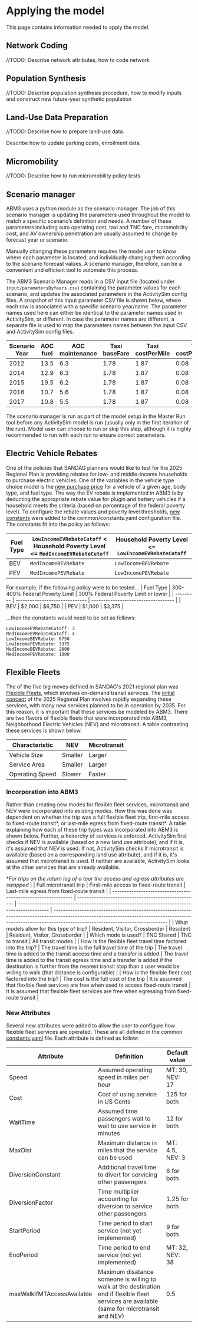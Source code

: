 # Applying the model

This page contains information needed to apply the model.

## Network Coding

//TODO: Describe network attributes, how to code network

## Population Synthesis

//TODO: Describe population synthesis procedure, how to modify inputs and construct new future-year synthetic population

## Land-Use Data Preparation

//TODO: Describe how to prepare land-use data.

Describe how to update parking costs, enrollment data.

## Micromobility

//TODO: Describe how to run micromobility policy tests


## Scenario manager

ABM3 uses a python module as the scenario manager. The job of this scenario manager is updating the parameters used throughout the model to match a specific scenario’s definition and needs. A number of these parameters including auto operating cost, taxi and TNC fare, micromobility cost, and AV ownership penetration are usually assumed to change by forecast year or scenario.

Manually changing these parameters requires the model user to know where each parameter is located, and individually changing them according to the scenario forecast values. A scenario manager, therefore, can be a convenient and efficient tool to automate this process.

The ABM3 Scenario Manager reads in a CSV input file (located under ```input/parametersByYears.csv```) containing the parameter values for each scenario, and updates the associated parameters in the ActivitySim config files. A snapshot of this input parameter CSV file is shown below, where each row is associated with a specific scenario year/name. The parameter names used here can either be identical to the parameter names used in ActivitySim, or different. In case the parameter names are different, a separate file is used to map the parameters names between the input CSV and ActivitySim config files.


| Scenario Year | AOC fuel | AOC maintenance | Taxi baseFare | Taxi costPerMile | Taxi costPerMinute |
| ------------- | -------- | --------------- | ------------- | ---------------- | ----------------- |
| 2012          | 13.5     | 6.3             | 1.78          | 1.87             | 0.08              |
| 2014          | 12.9     | 6.3             | 1.78          | 1.87             | 0.08              |
| 2015          | 19.5     | 6.2             | 1.78          | 1.87             | 0.08              |
| 2016          | 10.7     | 5.6             | 1.78          | 1.87             | 0.08              |
| 2017          | 10.8     | 5.5             | 1.78          | 1.87             | 0.08              |

The scenario manager is run as part of the model setup in the Master Run tool before any ActivitySim model is run (usually only in the first iteration of the run). Model user can choose to run or skip this step, although it is highly recommended to run with each run to ensure correct parameters.

## Electric Vehicle Rebates
One of the policies that SANDAG planners would like to test for the 2025 Regional Plan is providing rebates for low- and middle-income households to purchase electric vehicles. One of the variables in the vehicle type choice model is the [new purchase price](https://github.com/SANDAG/ABM/blob/ABM3_develop/src/asim/configs/resident/vehicle_type_choice_op4.csv#L12-L17) for a vehicle of a given age, body type, and fuel type. The way the EV rebate is implemented in ABM3 is by deducting the appropriate rebate value for plugin and battery vehicles if a household meets the criteria (based on percentage of the federal poverty level). To configure the rebate values and poverty level thresholds, [new constants](https://github.com/SANDAG/ABM/blob/ABM3_develop/src/asim/configs/common/constants.yaml#L290) were added to the common/constants.yaml configuration file. The constants fit into the policy as follows:

| Fuel Type | `LowIncomeEVRebateCutoff` < Household Poverty Level <= `MedIncomeEVRebateCutoff` | Household Poverty Level <= `LowIncomeEVRebateCutoff` |
| --------- | -------------------------------------------------------------------------------- | ---------------------------------------------------- |
| BEV       | `MedIncomeBEVRebate`                                                             | `LowIncomeBEVRebate`                                 |
| PEV       | `MedIncomePEVRebate`                                                             | `LowIncomePEVRebate`                                 |

For example, if the following policy were to be tested...
| Fuel Type | 300-400% Federal Poverty Limit | 300% Federal Poverty Limit or lower |
| --------- | ------------------------------ | ----------------------------------- |
| BEV       | $2,000                         | $6,750                              |
| PEV       | $1,000                         | $3,375                              |

...then the constants would need to be set as follows:
~~~
LowIncomeEVRebateCutoff: 3
MedIncomeEVRebateCutoff: 4
LowIncomeBEVRebate: 6750
LowIncomePEVRebate: 3375
MedIncomeBEVRebate: 2000
MedIncomePEVRebate: 1000
~~~

## Flexible Fleets
The of the five big moves defined in SANDAG's 2021 regional plan was [Flexible Fleets](https://www.sandag.org/projects-and-programs/innovative-mobility/flexible-fleets), which involves on-demand transit services. The [initial concept](https://www.sandag.org/-/media/SANDAG/Documents/PDF/regional-plan/2025-regional-plan/2025-rp-draft-initial-concept-2024-1-25.pdf) of the 2025 Regional Plan involves rapidly expanding these services, with many new services planned to be in operation by 2035. For this reason, it is important that these services be modeled by ABM3. There are two flavors of flexible fleets that were incorporated into ABM3, Neighborhood Electric Vehicles (NEV) and microtransit. A table contrasting these services is shown below.

| Characteristic  | NEV     | Microtransit |
| --------------- | ------- | ------------ |
| Vehicle Size    | Smaller | Larger       |
| Service Area    | Smaller | Larger       |
| Operating Speed | Slower  | Faster       |

### Incorporation into ABM3

Rather than creating new modes for flexible fleet services, microtransit and NEV were incorporated into existing modes. How this was done was dependent on whether the trip was a full flexible fleet trip, first-mile access to fixed-route transit*, or last-mile egress from fixed-route transit*. A table explaining how each of these trip types was incorporated into ABM3 is shown below. Further, a heirarchy of services is enforced. ActivitySim first checks if NEV is available (based on a new land use attribute), and if it is, it's assumed that NEV is used. If not, ActivitySim checks if microtransit is available (based on a corresponding land use attribute), and if it is, it's assumed that microtransit is used. If neither are available, ActivitySim looks at the other services that are already available.

**For trips on the return leg of a tour the access and egress attributes are swapped*
|                                                               | Full microtransit trip                              | First-mile access to fixed-route transit                                                    | Last-mile egress from fixed-route transit                                                                                                                                                                    |
| ------------------------------------------------------------- | --------------------------------------------------- | ------------------------------------------------------------------------------------------- | ------------------------------------------------------------------------------------------------------------------------------------------------------------------------------------------------------------ |
| What models allow for this type of trip?                      | Resident, Visitor, Crossborder                      | Resident                                                                                    | Resident, Visitor, Crossborder                                                                                                                                                                               |
| Which mode is used?                                           | TNC Shared                                          | TNC to transit                                                                              | All transit modes                                                                                                                                                                                            |
| How is the flexible fleet travel time factored into the trip? | The travel time is the full travel time of the trip | The travel time is added to the transit access time and a transfer is added                 | The travel time is added to the transit egress time and a transfer is added if the destination is further from the nearest transit stop than a user would be willing to walk (that distance is configurable) |
| How is the flexible fleet cost factored into the trip?        | The cost is the full cost of the trip               | It is assumed that flexible fleet services are free when used to access fixed-route transit | It is assumed that flexible fleet services are free when egressing from fixed-route transit                                                                                                                  |

### New Attributes
Several new attributes were added to allow the user to configure how flexible fleet services are operated. These are all defined in the common [constants.yaml](https://github.com/SANDAG/ABM/blob/ABM3_develop/src/asim/configs/common/constants.yaml#L255-L273) file. Each attribute is defined as follow:

| Attribute                  | Definition                                                                                                                                   | Default value   |
| -------------------------- | -------------------------------------------------------------------------------------------------------------------------------------------- | --------------- |
| Speed                      | Assumed operating speed in miles per hour                                                                                                    | MT: 30, NEV: 17 |
| Cost                       | Cost of using service in US Cents                                                                                                            | 125 for both    |
| WaitTime                   | Assumed time passengers wait to wait to use service in minutes                                                                               | 12 for both     |
| MaxDist                    | Maximum distance in miles that the service can be used                                                                                       | MT: 4.5, NEV: 3 |
| DiversionConstant          | Additional travel time to divert for servicing other passengers                                                                              | 6 for both      |
| DiversionFactor            | Time multiplier accounting for diversion to service other passengers                                                                         | 1.25 for both   |
| StartPeriod                | Time period to start service (not yet implemented)                                                                                           | 9 for both      |
| EndPeriod                  | Time period to end service (not yet implemented)                                                                                             | MT: 32, NEV: 38 |
| maxWalkIfMTAccessAvailable | Maximum disatance someone is willing to walk at the destination end if flexible fleet services are available (same for microtransit and NEV) | 0.5             |
